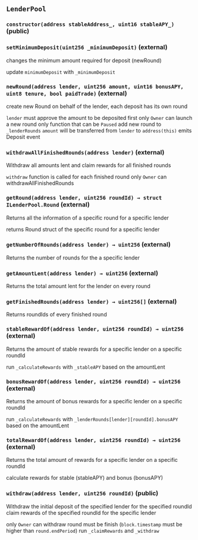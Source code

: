 ## `LenderPool`

### `constructor(address stableAddress_, uint16 stableAPY_)` (public)

### `setMinimumDeposit(uint256 _minimumDeposit)` (external)

changes the minimum amount required for deposit (newRound)

update `minimumDeposit` with `_minimumDeposit`

### `newRound(address lender, uint256 amount, uint16 bonusAPY, uint8 tenure, bool paidTrade)` (external)

create new Round on behalf of the lender, each deposit has its own round

`lender` must approve the amount to be deposited first
only `Owner` can launch a new round
only function that can be `Paused`
add new round to `_lenderRounds`
`amount` will be transferred from `lender` to `address(this)`
emits Deposit event

### `withdrawAllFinishedRounds(address lender)` (external)

Withdraw all amounts lent and claim rewards for all finished rounds

`withdraw` function is called for each finished round
only `Owner` can withdrawAllFinishedRounds

### `getRound(address lender, uint256 roundId) → struct ILenderPool.Round` (external)

Returns all the information of a specific round for a specific lender

returns Round struct of the specific round for a specific lender

### `getNumberOfRounds(address lender) → uint256` (external)

Returns the number of rounds for the a specific lender

### `getAmountLent(address lender) → uint256` (external)

Returns the total amount lent for the lender on every round

### `getFinishedRounds(address lender) → uint256[]` (external)

Returns roundIds of every finished round

### `stableRewardOf(address lender, uint256 roundId) → uint256` (external)

Returns the amount of stable rewards for a specific lender on a specific roundId

run `_calculateRewards` with `_stableAPY` based on the amountLent

### `bonusRewardOf(address lender, uint256 roundId) → uint256` (external)

Returns the amount of bonus rewards for a specific lender on a specific roundId

run `_calculateRewards` with `_lenderRounds[lender][roundId].bonusAPY` based on the amountLent

### `totalRewardOf(address lender, uint256 roundId) → uint256` (external)

Returns the total amount of rewards for a specific lender on a specific roundId

calculate rewards for stable (stableAPY) and bonus (bonusAPY)

### `withdraw(address lender, uint256 roundId)` (public)

Withdraw the initial deposit of the specified lender for the specified roundId
claim rewards of the specified roundId for the specific lender

only `Owner` can withdraw
round must be finish (`block.timestamp` must be higher than `round.endPeriod`)
run `_claimRewards` and `_withdraw`